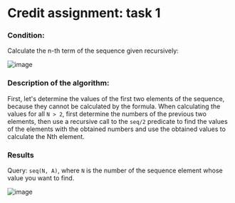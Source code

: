 # Credit assignment: task 1

### Condition:
Calculate the n-th term of the sequence given recursively:

![image](https://github.com/user-attachments/assets/5de5dd1f-ccfd-4754-9d8d-cec8e44782c6)

### Description of the algorithm:
First, let's determine the values of the first two elements of the sequence, because they cannot be calculated by the formula. 
When calculating the values for all ```N > 2```, first determine the numbers of the previous two elements, 
then use a recursive call to the ```seq/2``` predicate to find the values of the elements with the obtained numbers and use the obtained values to calculate the Nth element.

### Results
Query: ```seq(N, A)```, where ```N``` is the number of the sequence element whose value you want to find.

![image](https://github.com/user-attachments/assets/82369ce4-dcb2-47d5-b8a6-4f0b54297a64)
